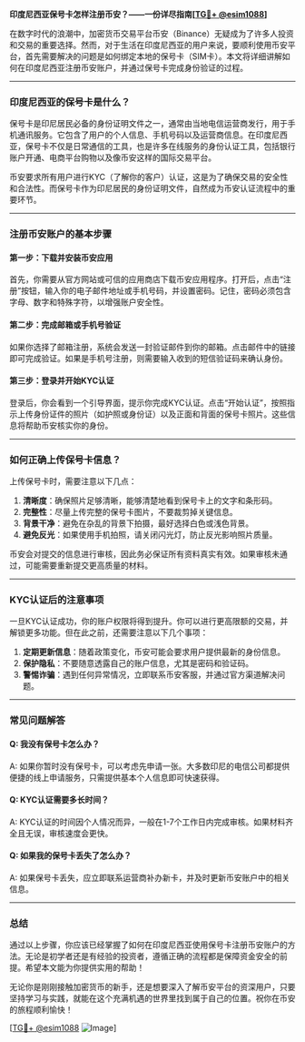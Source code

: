 **印度尼西亚保号卡怎样注册币安？——一份详尽指南[[TG💪+ @esim1088](https://t.me/s/esim1088)]**

在数字时代的浪潮中，加密货币交易平台币安（Binance）无疑成为了许多人投资和交易的重要选择。然而，对于生活在印度尼西亚的用户来说，要顺利使用币安平台，首先需要解决的问题是如何绑定本地的保号卡（SIM卡）。本文将详细讲解如何在印度尼西亚注册币安账户，并通过保号卡完成身份验证的过程。

---

### 印度尼西亚的保号卡是什么？

保号卡是印尼居民必备的身份证明文件之一，通常由当地电信运营商发行，用于手机通讯服务。它包含了用户的个人信息、手机号码以及运营商信息。在印度尼西亚，保号卡不仅是日常通信的工具，也是许多在线服务的身份认证工具，包括银行账户开通、电商平台购物以及像币安这样的国际交易平台。

币安要求所有用户进行KYC（了解你的客户）认证，这是为了确保交易的安全性和合法性。而保号卡作为印尼居民的身份证明文件，自然成为币安认证流程中的重要环节。

---

### 注册币安账户的基本步骤

#### 第一步：下载并安装币安应用

首先，你需要从官方网站或可信的应用商店下载币安应用程序。打开后，点击“注册”按钮，输入你的电子邮件地址或手机号码，并设置密码。记住，密码必须包含字母、数字和特殊字符，以增强账户安全性。

#### 第二步：完成邮箱或手机号验证

如果你选择了邮箱注册，系统会发送一封验证邮件到你的邮箱。点击邮件中的链接即可完成验证。如果是手机号注册，则需要输入收到的短信验证码来确认身份。

#### 第三步：登录并开始KYC认证

登录后，你会看到一个引导界面，提示你完成KYC认证。点击“开始认证”，按照指示上传身份证件的照片（如护照或身份证）以及正面和背面的保号卡照片。这些信息将帮助币安核实你的身份。

---

### 如何正确上传保号卡信息？

上传保号卡时，需要注意以下几点：

1. **清晰度**：确保照片足够清晰，能够清楚地看到保号卡上的文字和条形码。
2. **完整性**：尽量上传完整的保号卡图片，不要裁剪掉关键信息。
3. **背景干净**：避免在杂乱的背景下拍摄，最好选择白色或浅色背景。
4. **避免反光**：如果使用手机拍照，请关闭闪光灯，防止反光影响照片质量。

币安会对提交的信息进行审核，因此务必保证所有资料真实有效。如果审核未通过，可能需要重新提交更高质量的材料。

---

### KYC认证后的注意事项

一旦KYC认证成功，你的账户权限将得到提升。你可以进行更高限额的交易，并解锁更多功能。但在此之前，还需要注意以下几个事项：

1. **定期更新信息**：随着政策变化，币安可能会要求用户提供最新的身份信息。
2. **保护隐私**：不要随意透露自己的账户信息，尤其是密码和验证码。
3. **警惕诈骗**：遇到任何异常情况，立即联系币安客服，并通过官方渠道解决问题。

---

### 常见问题解答

#### Q: 我没有保号卡怎么办？
A: 如果你暂时没有保号卡，可以考虑先申请一张。大多数印尼的电信公司都提供便捷的线上申请服务，只需提供基本个人信息即可快速获得。

#### Q: KYC认证需要多长时间？
A: KYC认证的时间因个人情况而异，一般在1-7个工作日内完成审核。如果材料齐全且无误，审核速度会更快。

#### Q: 如果我的保号卡丢失了怎么办？
A: 如果保号卡丢失，应立即联系运营商补办新卡，并及时更新币安账户中的相关信息。

---

### 总结

通过以上步骤，你应该已经掌握了如何在印度尼西亚使用保号卡注册币安账户的方法。无论是初学者还是有经验的投资者，遵循正确的流程都是保障资金安全的前提。希望本文能为你提供实用的帮助！

无论你是刚刚接触加密货币的新手，还是想要深入了解币安平台的资深用户，只要坚持学习与实践，就能在这个充满机遇的世界里找到属于自己的位置。祝你在币安的旅程顺利愉快！

[[TG💪+ @esim1088](https://t.me/s/esim1088) ![Image](https://i.postimg.cc/4NQfJmqS/Snipaste-2025-05-13-00-14-12.png)]